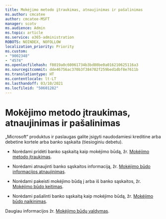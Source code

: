 ```yaml
---
title: Mokėjimo metodo įtraukimas, atnaujinimas ir pašalinimas
ms.author: cmcatee
author: cmcatee-MSFT
manager: scotv
ms.audience: Admin
ms.topic: article
ms.service: o365-administration
ROBOTS: NOINDEX, NOFOLLOW
localization_priority: Priority
ms.custom:
- "9002348"
- "4574"
ms.openlocfilehash: f8019a0c60061734b3bd80be0a016210625116a3
ms.sourcegitcommit: dde46756ac370b3f384702f259bed1dbf8e7611b
ms.translationtype: HT
ms.contentlocale: lt-LT
ms.lasthandoff: 03/10/2021
ms.locfileid: "50601282"
---
```

# <a name="add-update-or-remove-payment-method"></a>Mokėjimo metodo įtraukimas, atnaujinimas ir pašalinimas

„Microsoft“ produktus ir paslaugas galite įsigyti naudodamiesi kreditine arba debetine kortele arba banko sąskaita (tiesioginiu debetu).

- Norėdami pridėti banko sąskaitą kaip mokėjimo būdą, žr. [Mokėjimo metodo įtraukimas](https://docs.microsoft.com/microsoft-365/commerce/billing-and-payments/manage-payment-methods#add-a-payment-method).

- Norėdami atnaujinti banko sąskaitos informaciją, žr. [Mokėjimo būdo informacijos atnaujinimas](https://docs.microsoft.com/microsoft-365/commerce/billing-and-payments/manage-payment-methods#update-payment-method-details).

- Norėdami pakeisti mokėjimo būdą į arba iš banko sąskaitos, žr. [Mokėjimo būdo keitimas](https://docs.microsoft.com/microsoft-365/commerce/billing-and-payments/manage-payment-methods#replace-a-payment-method).

- Norėdami pašalinti banko sąskaitą kaip mokėjimo būdą, žr. [Mokėjimo būdo naikinimas](https://docs.microsoft.com/microsoft-365/commerce/billing-and-payments/manage-payment-methods#delete-a-payment-method).

Daugiau informacijos žr. [Mokėjimo būdų valdymas](https://docs.microsoft.com/microsoft-365/commerce/billing-and-payments/manage-payment-methods).
